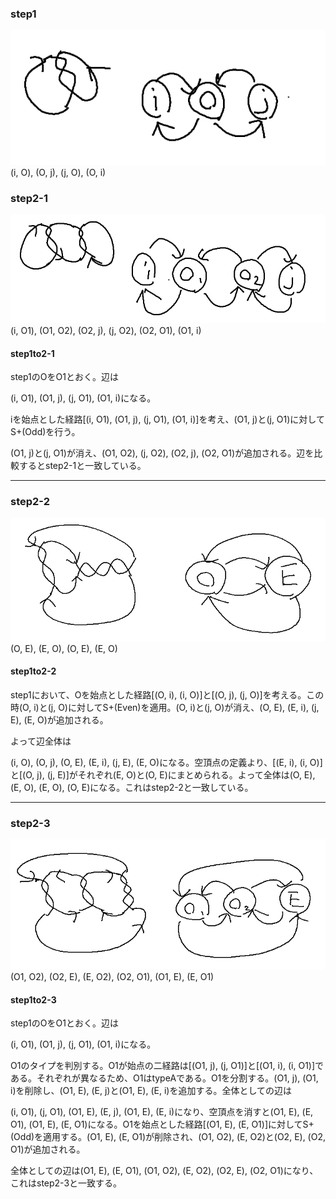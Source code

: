 ### step1
![step1](../docs/images/step1.png)
(i, O), (O, j), (j, O), (O, i)

### step2-1
![step2-1](../docs/images/step2-1.png)
(i, O1), (O1, O2), (O2, j), (j, O2), (O2, O1), (O1, i)

#### step1to2-1
step1のOをO1とおく。辺は

(i, O1), (O1, j), (j, O1), (O1, i)になる。

iを始点とした経路[(i, O1), (O1, j), (j, O1), (O1, i)]を考え、(O1, j)と(j, O1)に対してS+(Odd)を行う。

(O1, j)と(j, O1)が消え、(O1, O2), (j, O2), (O2, j), (O2, O1)が追加される。辺を比較するとstep2-1と一致している。

---

### step2-2
![step2-2](../docs/images/step2-2.png)
(O, E), (E, O), (O, E), (E, O)

#### step1to2-2
step1において、Oを始点とした経路[(O, i), (i, O)]と[(O, j), (j, O)]を考える。この時(O, i)と(j, O)に対してS+(Even)を適用。(O, i)と(j, O)が消え、(O, E), (E, i), (j, E), (E, O)が追加される。

よって辺全体は

(i, O), (O, j), (O, E), (E, i), (j, E), (E, O)になる。空頂点の定義より、[(E, i), (i, O)]と[(O, j), (j, E)]がそれぞれ(E, O)と(O, E)にまとめられる。よって全体は(O, E), (E, O), (E, O), (O, E)になる。これはstep2-2と一致している。


---

### step2-3
![step2-3](../docs/images/step2-3.png)
(O1, O2), (O2, E), (E, O2), (O2, O1), (O1, E), (E, O1)

#### step1to2-3
step1のOをO1とおく。辺は

(i, O1), (O1, j), (j, O1), (O1, i)になる。

O1のタイプを判別する。O1が始点の二経路は[(O1, j), (j, O1)]と[(O1, i), (i, O1)]である。それぞれが異なるため、O1はtypeAである。O1を分割する。(O1, j), (O1, i)を削除し、(O1, E), (E, j)と(O1, E), (E, i)を追加する。全体としての辺は

(i, O1), (j, O1), (O1, E), (E, j), (O1, E), (E, i)になり、空頂点を消すと(O1, E), (E, O1), (O1, E), (E, O1)になる。O1を始点とした経路[(O1, E), (E, O1)]に対してS+(Odd)を適用する。(O1, E), (E, O1)が削除され、(O1, O2), (E, O2)と(O2, E), (O2, O1)が追加される。

全体としての辺は(O1, E), (E, O1), (O1, O2), (E, O2), (O2, E), (O2, O1)になり、これはstep2-3と一致する。